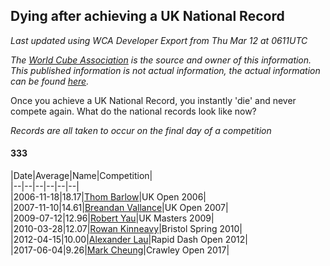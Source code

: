 ## Dying after achieving a UK National Record 

*Last updated using WCA Developer Export from Thu Mar 12 at 0611UTC*

*The [World Cube Association](https://www.worldcubeassociation.org) is the source and owner of this information. This published information is not actual information, the actual information can be found [here](https://www.worldcubeassociation.org/results).*

Once you achieve a UK National Record, you instantly 'die' and never compete again. What do the national records look like now?

*Records are all taken to occur on the final day of a competition*

#### 333

|Date|Average|Name|Competition|  
|--|--|--|--|--|--|  
|2006-11-18|18.17|[Thom Barlow](https://www.worldcubeassociation.org/persons/2006BARL01)|UK Open 2006|  
|2007-11-10|14.61|[Breandan Vallance](https://www.worldcubeassociation.org/persons/2007VALL01)|UK Open 2007|  
|2009-07-12|12.96|[Robert Yau](https://www.worldcubeassociation.org/persons/2009YAUR01)|UK Masters 2009|  
|2010-03-28|12.07|[Rowan Kinneavy](https://www.worldcubeassociation.org/persons/2008KINN01)|Bristol Spring 2010|  
|2012-04-15|10.00|[Alexander Lau](https://www.worldcubeassociation.org/persons/2011LAUA01)|Rapid Dash Open 2012|  
|2017-06-04|9.26|[Mark Cheung](https://www.worldcubeassociation.org/persons/2017CHEU01)|Crawley Open 2017|  
